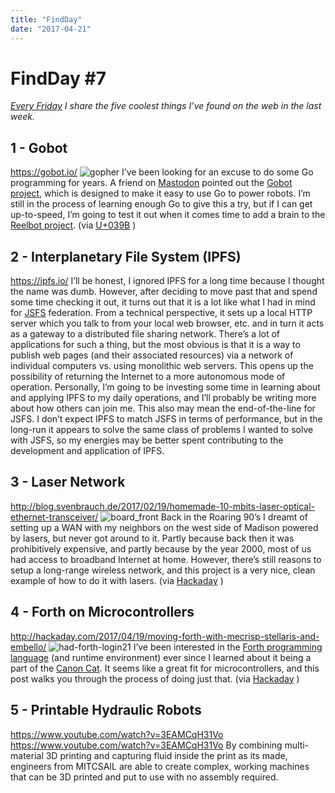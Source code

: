```yaml
---
title: "FindDay"
date: "2017-04-21"
---
```


<div class="content">
<h1 id="findday-7">FindDay #7</h1>
<p><em><a href="https://jjg.2soc.net/category/findday/" target="_blank">Every Friday</a> I share the five coolest things I’ve found on the web in the last week.</em></p>
<h2 id="1-gobot">1 - Gobot</h2>
<p><a href="https://gobot.io/" target="_blank">https://gobot.io/</a> <img alt="gopher" src="/wp/2017/04/gopher.png"/> I’ve been looking for an excuse to do some Go programming for years. A friend on <a href="https://resistodon.com/web/accounts/2189" target="_blank">Mastodon</a> pointed out the <a href="https://gobot.io/" target="_blank">Gobot project</a>, which is designed to make it easy to use Go to power robots. I’m still in the process of learning enough Go to give this a try, but if I can get up-to-speed, I’m going to test it out when it comes time to add a brain to the <a href="https://jjg.2soc.net/category/reelbot/" target="_blank">Reelbot project</a>. (via <a href="https://resistodon.com/web/accounts/2189" target="_blank">U+039B</a> )  </p>
<h2 id="2-interplanetary-file-system-ipfs">2 - Interplanetary File System (IPFS)</h2>
<p><a href="https://ipfs.io/" target="_blank">https://ipfs.io/</a> I’ll be honest, I ignored IPFS for a long time because I thought the name was dumb. However, after deciding to move past that and spend some time checking it out, it turns out that it is a lot like what I had in mind for <a href="https://github.com/jjg/jsfs" target="_blank">JSFS</a> federation. From a technical perspective, it sets up a local HTTP server which you talk to from your local web browser, etc. and in turn it acts as a gateway to a distributed file sharing network. There’s a lot of applications for such a thing, but the most obvious is that it is a way to publish web pages (and their associated resources) via a network of individual computers vs. using monolithic web servers. This opens up the possibility of returning the Internet to a more autonomous mode of operation. Personally, I’m going to be investing some time in learning about and applying IPFS to my daily operations, and I’ll probably be writing more about how others can join me. This also may mean the end-of-the-line for JSFS. I don’t expect IPFS to match JSFS in terms of performance, but in the long-run it appears to solve the same class of problems I wanted to solve with JSFS, so my energies may be better spent contributing to the development and application of IPFS.  </p>
<h2 id="3-laser-network">3 - Laser Network</h2>
<p><a href="http://blog.svenbrauch.de/2017/02/19/homemade-10-mbits-laser-optical-ethernet-transceiver/" target="_blank">http://blog.svenbrauch.de/2017/02/19/homemade-10-mbits-laser-optical-ethernet-transceiver/</a> <img alt="board_front" src="/wp/2017/04/board_front.jpg"/> Back in the Roaring 90’s I dreamt of setting up a WAN with my neighbors on the west side of Madison powered by lasers, but never got around to it. Partly because back then it was prohibitively expensive, and partly because by the year 2000, most of us had access to broadband Internet at home. However, there’s still reasons to setup a long-range wireless network, and this project is a very nice, clean example of how to do it with lasers. (via <a href="https://hackaday.com/2017/04/19/go-wireless-with-this-diy-laser-ethernet-link/" target="_blank">Hackaday</a> )  </p>
<h2 id="4-forth-on-microcontrollers">4 - Forth on Microcontrollers</h2>
<p><a href="http://hackaday.com/2017/04/19/moving-forth-with-mecrisp-stellaris-and-embello/" target="_blank">http://hackaday.com/2017/04/19/moving-forth-with-mecrisp-stellaris-and-embello/</a> <img alt="had-forth-login21" src="/wp/2017/04/had-forth-login21.png"/> I’ve been interested in the <a href="https://en.wikipedia.org/wiki/Forth_%28programming_language%29" target="_blank">Forth programming language</a> (and runtime environment) ever since I learned about it being a part of the <a href="https://en.wikipedia.org/wiki/Canon_Cat" target="_blank">Canon Cat</a>. It seems like a great fit for microcontrollers, and this post walks you through the process of doing just that. (via <a href="http://hackaday.com/2017/04/19/moving-forth-with-mecrisp-stellaris-and-embello/" target="_blank">Hackaday</a> )  </p>
<h2 id="5-printable-hydraulic-robots">5 - Printable Hydraulic Robots</h2>
<p><a href="https://www.youtube.com/watch?v=3EAMCqH31Vo" target="_blank">https://www.youtube.com/watch?v=3EAMCqH31Vo</a> <a href="https://www.youtube.com/watch?v=3EAMCqH31Vo" target="_blank">https://www.youtube.com/watch?v=3EAMCqH31Vo</a> By combining multi-material 3D printing and capturing fluid inside the print as its made, engineers from MITCSAIL are able to create complex, working machines that can be 3D printed and put to use with no assembly required.</p>
</div>
